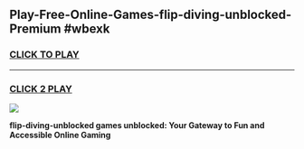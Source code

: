 
## Play-Free-Online-Games-flip-diving-unblocked-Premium #wbexk
<h3>
<a href="https://premium.freeplayer.one?title=flip-diving-unblocked&ref=8M">CLICK TO PLAY</a></h3>
<hr>

<h3>
<a href="https://premium.freeplayer.one?title=flip-diving-unblocked&ref=8M">CLICK 2 PLAY</a>
  
</h3>

<a href="https://premium.freeplayer.one?title=flip-diving-unblocked&ref=8M"><img src="https://clearcache.store/games.png"></a>


**flip-diving-unblocked games unblocked: Your Gateway to Fun and Accessible Online Gaming**
